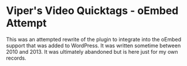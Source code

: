 # Viper's Video Quicktags - oEmbed Attempt

This was an attempted rewrite of the plugin to integrate into the oEmbed support that was added to WordPress. It was written sometime between 2010 and 2013. It was ultimately abandoned but is here just for my own records.